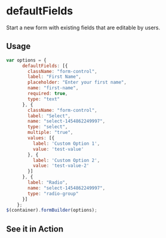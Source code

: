 # defaultFields
Start a new form with existing fields that are editable by users.

## Usage
```javascript
var options = {
      defaultFields: [{
        className: "form-control",
        label: "First Name",
        placeholder: "Enter your first name",
        name: "first-name",
        required: true,
        type: "text"
      }, {
        className: "form-control",
        label: "Select",
        name: "select-1454862249997",
        type: "select",
        multiple: "true",
        values: [{
          label: 'Custom Option 1',
          value: 'test-value'
        }, {
          label: 'Custom Option 2',
          value: 'test-value-2'
        }]
      }, {
        label: "Radio",
        name: "select-1454862249997",
        type: "radio-group"
      }]
    };
$(container).formBuilder(options);
```
## See it in Action
<p data-height="525" data-theme-id="22927" data-embed-version="2" data-slug-hash="pgxYEW" data-default-tab="js, result" data-user="kevinchappell" class="codepen"></p>
